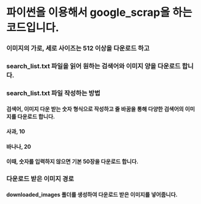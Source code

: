 # 파이썬을 이용해서 google_scrap을 하는 코드입니다.


### 이미지의 가로, 세로 사이즈는 512 이상을 다운로드 하고 
### search_list.txt 파일을 읽어 원하는 검색어와 이미지 양을 다운로드 합니다.



### search_list.txt 파일 작성하는 방법
#### 검색어, 이미지 다운 받는 숫자 형식으로 작성하고 줄 바꿈을 통해 다양한 검색어의 이미지를 다운로드 합니다.
#### 사과, 10
#### 바나나, 20

#### 이때, 숫자를 입력하지 않으면 기본 50장을 다운로드 합니다.



### 다운로드 받은 이미지 경로
#### downloaded_images 폴더를 생성하여 다운로드 받은 이미지를 넣어줍니다.
